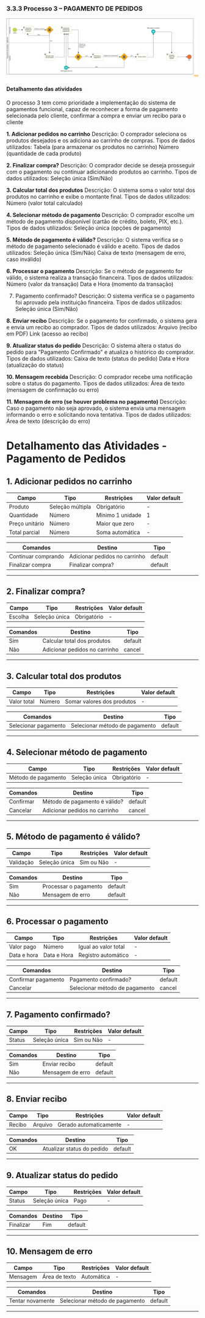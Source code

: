 ### 3.3.3 Processo 3 – PAGAMENTO DE PEDIDOS

<img src="images/PagamentoDePedido.png" alt="Modelo BPMN do Processo 3">

#### Detalhamento das atividades

O processo 3 tem como prioridade a implementação do sistema de pagamentos funcional, capaz de reconhecer a forma de pagamento selecionada pelo cliente, confirmar a compra e enviar um recibo para o cliente

**1. Adicionar pedidos no carrinho**
Descrição: O comprador seleciona os produtos desejados e os adiciona ao carrinho de compras.
Tipos de dados utilizados:
    Tabela (para armazenar os produtos no carrinho)
    Número (quantidade de cada produto)

**2. Finalizar compra?**
Descrição: O comprador decide se deseja prosseguir com o pagamento ou continuar adicionando produtos ao carrinho.
Tipos de dados utilizados:
  Seleção única (Sim/Não)

**3. Calcular total dos produtos**
Descrição: O sistema soma o valor total dos produtos no carrinho e exibe o montante final.
Tipos de dados utilizados:
  Número (valor total calculado)

**4. Selecionar método de pagamento**
Descrição: O comprador escolhe um método de pagamento disponível (cartão de crédito, boleto, PIX, etc.).
Tipos de dados utilizados:
  Seleção única (opções de pagamento)

**5. Método de pagamento é válido?**
Descrição: O sistema verifica se o método de pagamento selecionado é válido e aceito.
Tipos de dados utilizados:
  Seleção única (Sim/Não)
  Caixa de texto (mensagem de erro, caso inválido)

**6. Processar o pagamento**
Descrição: Se o método de pagamento for válido, o sistema realiza a transação financeira.
Tipos de dados utilizados:
  Número (valor da transação)
  Data e Hora (momento da transação)

7. Pagamento confirmado?
Descrição: O sistema verifica se o pagamento foi aprovado pela instituição financeira.
Tipos de dados utilizados:
  Seleção única (Sim/Não)

**8. Enviar recibo**
Descrição: Se o pagamento for confirmado, o sistema gera e envia um recibo ao comprador.
Tipos de dados utilizados:
  Arquivo (recibo em PDF)
  Link (acesso ao recibo)

**9. Atualizar status do pedido**
Descrição: O sistema altera o status do pedido para "Pagamento Confirmado" e atualiza o histórico do comprador.
Tipos de dados utilizados:
  Caixa de texto (status do pedido)
  Data e Hora (atualização do status)

**10. Mensagem recebida**
Descrição: O comprador recebe uma notificação sobre o status do pagamento.
Tipos de dados utilizados:
  Área de texto (mensagem de confirmação ou erro)

**11. Mensagem de erro (se houver problema no pagamento)**
Descrição: Caso o pagamento não seja aprovado, o sistema envia uma mensagem informando o erro e solicitando nova tentativa.
Tipos de dados utilizados:
  Área de texto (descrição do erro)

# Detalhamento das Atividades - Pagamento de Pedidos

## 1. Adicionar pedidos no carrinho

| **Campo**       | **Tipo**         | **Restrições**          | **Valor default** |
|----------------|----------------|------------------------|-------------------|
| Produto        | Seleção múltipla | Obrigatório             | -                 |
| Quantidade    | Número           | Mínimo 1 unidade        | 1                 |
| Preço unitário | Número           | Maior que zero          | -                 |
| Total parcial  | Número           | Soma automática         | -                 |

| **Comandos**         | **Destino**                    | **Tipo**   |
|----------------------|------------------------------|-----------|
| Continuar comprando  | Adicionar pedidos no carrinho | default    |
| Finalizar compra     | Finalizar compra?             | default    |

---

## 2. Finalizar compra?

| **Campo**  | **Tipo**        | **Restrições** | **Valor default** |
|------------|---------------|---------------|-------------------|
| Escolha    | Seleção única  | Obrigatório   | -                 |

| **Comandos**         | **Destino**                    | **Tipo**   |
|----------------------|--------------------------------|-----------|
| Sim                  | Calcular total dos produtos   | default    |
| Não                  | Adicionar pedidos no carrinho | cancel     |

---

## 3. Calcular total dos produtos

| **Campo**     | **Tipo**  | **Restrições**            | **Valor default** |
|--------------|---------|------------------------|-------------------|
| Valor total  | Número  | Somar valores dos produtos | -                 |

| **Comandos**         | **Destino**                     | **Tipo**   |
|----------------------|--------------------------------|-----------|
| Selecionar pagamento | Selecionar método de pagamento | default    |

---

## 4. Selecionar método de pagamento

| **Campo**             | **Tipo**        | **Restrições** | **Valor default** |
|----------------------|---------------|---------------|-------------------|
| Método de pagamento  | Seleção única  | Obrigatório   | -                 |

| **Comandos**         | **Destino**                    | **Tipo**   |
|----------------------|--------------------------------|-----------|
| Confirmar            | Método de pagamento é válido? | default    |
| Cancelar             | Adicionar pedidos no carrinho | cancel     |

---

## 5. Método de pagamento é válido?

| **Campo**       | **Tipo**        | **Restrições** | **Valor default** |
|----------------|---------------|---------------|-------------------|
| Validação     | Seleção única  | Sim ou Não    | -                 |

| **Comandos**         | **Destino**               | **Tipo**   |
|----------------------|--------------------------|-----------|
| Sim                  | Processar o pagamento    | default    |
| Não                  | Mensagem de erro         | default    |

---

## 6. Processar o pagamento

| **Campo**    | **Tipo**       | **Restrições**            | **Valor default** |
|------------|-------------|------------------------|-------------------|
| Valor pago  | Número     | Igual ao valor total  | -                 |
| Data e hora | Data e Hora | Registro automático  | -                 |

| **Comandos**         | **Destino**                      | **Tipo**   |
|----------------------|--------------------------------|-----------|
| Confirmar pagamento  | Pagamento confirmado?           | default    |
| Cancelar             | Selecionar método de pagamento  | cancel     |

---

## 7. Pagamento confirmado?

| **Campo**   | **Tipo**       | **Restrições** | **Valor default** |
|------------|-------------|---------------|-------------------|
| Status     | Seleção única  | Sim ou Não   | -                 |

| **Comandos**         | **Destino**           | **Tipo**   |
|----------------------|----------------------|-----------|
| Sim                  | Enviar recibo         | default    |
| Não                  | Mensagem de erro      | default    |

---

## 8. Enviar recibo

| **Campo**   | **Tipo**  | **Restrições**       | **Valor default** |
|------------|---------|-------------------|-------------------|
| Recibo     | Arquivo  | Gerado automaticamente | -                 |

| **Comandos**         | **Destino**                  | **Tipo**   |
|----------------------|----------------------------|-----------|
| OK                   | Atualizar status do pedido  | default    |

---

## 9. Atualizar status do pedido

| **Campo**    | **Tipo**        | **Restrições** | **Valor default** |
|------------|--------------|---------------|-------------------|
| Status     | Seleção única | Pago          | -                 |

| **Comandos**         | **Destino**  | **Tipo**   |
|----------------------|-------------|-----------|
| Finalizar            | Fim         | default    |

---

## 10. Mensagem de erro

| **Campo**     | **Tipo**  | **Restrições**       | **Valor default** |
|-------------|---------|-------------------|-------------------|
| Mensagem    | Área de texto | Automática        | -                 |

| **Comandos**         | **Destino**                     | **Tipo**   |
|----------------------|------------------------------|-----------|
| Tentar novamente     | Selecionar método de pagamento | default    |

---
